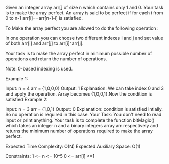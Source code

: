 Given an integer array arr[] of size n which contains only 1 and 0. Your task is to make the array perfect. An array is said to be perfect if for each i from 0 to n-1 arr[i]==arr[n-1-i] is satisfied. 

To Make the array perfect you are allowed to do the following operation  :

In one operation you can choose two different indexes i and j and set value of both arr[i] and arr[j] to arr[i]^arr[j].

Your task is to make the array perfect in minimum possible number of operations and return the number of operations.

Note: 0-based indexing is used.

Example 1:

Input:
n = 4
arr = {1,0,0,0}
Output:
1
Explanation:
We can take index 0 and 3 and apply the operation.
Array becomes {1,0,0,1}.Now the condition is satisfied 
Example 2:

Input:
n = 3
arr = {1,0,1}
Output:
0
Explanation:
condition is satisfied intially. So no operation is required
in this case.
Your Task:
You don't need to read input or print anything. Your task is to complete the function bitMagic() which takes an integer n and a binary integers array arr respectively and returns the minimum number of operations required to make the array perfect. 

Expected Time Complexity: O(N)
Expected Auxiliary Space: O(1)

Constraints:
1 <= n <= 10^5
0 <= arr[i] <=1

